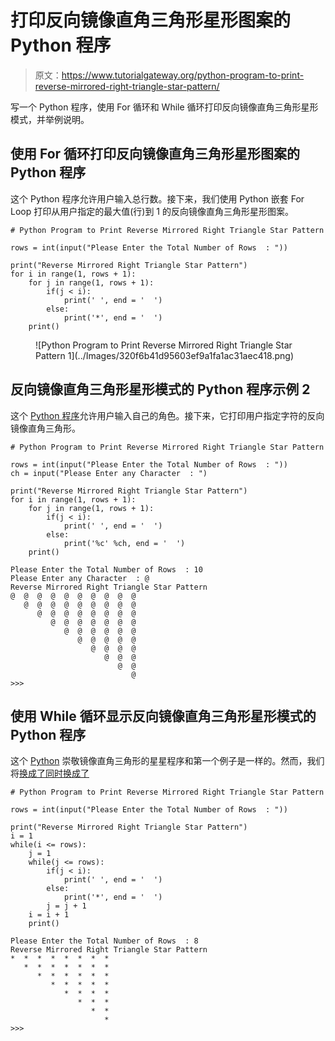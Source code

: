 # 打印反向镜像直角三角形星形图案的 Python 程序

> 原文：<https://www.tutorialgateway.org/python-program-to-print-reverse-mirrored-right-triangle-star-pattern/>

写一个 Python 程序，使用 For 循环和 While 循环打印反向镜像直角三角形星形模式，并举例说明。

## 使用 For 循环打印反向镜像直角三角形星形图案的 Python 程序

这个 Python 程序允许用户输入总行数。接下来，我们使用 Python 嵌套 For Loop 打印从用户指定的最大值(行)到 1 的反向镜像直角三角形星形图案。

```
# Python Program to Print Reverse Mirrored Right Triangle Star Pattern

rows = int(input("Please Enter the Total Number of Rows  : "))

print("Reverse Mirrored Right Triangle Star Pattern") 
for i in range(1, rows + 1):
    for j in range(1, rows + 1):
        if(j < i):
            print(' ', end = '  ')
        else:
            print('*', end = '  ')
    print()
```

<figure class="wp-block-image">![Python Program to Print Reverse Mirrored Right Triangle Star Pattern 1](../Images/320f6b41d95603ef9a1fa1ac31aec418.png)</figure>

## 反向镜像直角三角形星形模式的 Python 程序示例 2

这个 [Python 程序](https://www.tutorialgateway.org/python-programming-examples/)允许用户输入自己的角色。接下来，它打印用户指定字符的反向镜像直角三角形。

```
# Python Program to Print Reverse Mirrored Right Triangle Star Pattern

rows = int(input("Please Enter the Total Number of Rows  : "))
ch = input("Please Enter any Character  : ")

print("Reverse Mirrored Right Triangle Star Pattern") 
for i in range(1, rows + 1):
    for j in range(1, rows + 1):
        if(j < i):
            print(' ', end = '  ')
        else:
            print('%c' %ch, end = '  ')
    print()
```

```
Please Enter the Total Number of Rows  : 10
Please Enter any Character  : @
Reverse Mirrored Right Triangle Star Pattern
@  @  @  @  @  @  @  @  @  @  
   @  @  @  @  @  @  @  @  @  
      @  @  @  @  @  @  @  @  
         @  @  @  @  @  @  @  
            @  @  @  @  @  @  
               @  @  @  @  @  
                  @  @  @  @  
                     @  @  @  
                        @  @  
                           @  
>>> 
```

## 使用 While 循环显示反向镜像直角三角形星形模式的 Python 程序

这个 [Python](https://www.tutorialgateway.org/python-tutorial/) 崇敬镜像直角三角形的星星程序和第一个例子是一样的。然而，我们将[换成了](https://www.tutorialgateway.org/python-for-loop/)[同时换成了](https://www.tutorialgateway.org/python-while-loop/)

```
# Python Program to Print Reverse Mirrored Right Triangle Star Pattern

rows = int(input("Please Enter the Total Number of Rows  : "))

print("Reverse Mirrored Right Triangle Star Pattern")
i = 1
while(i <= rows):
    j = 1
    while(j <= rows):
        if(j < i):
            print(' ', end = '  ')
        else:
            print('*', end = '  ')
        j = j + 1
    i = i + 1
    print()
```

```
Please Enter the Total Number of Rows  : 8
Reverse Mirrored Right Triangle Star Pattern
*  *  *  *  *  *  *  *  
   *  *  *  *  *  *  *  
      *  *  *  *  *  *  
         *  *  *  *  *  
            *  *  *  *  
               *  *  *  
                  *  *  
                     *  
>>> 
```